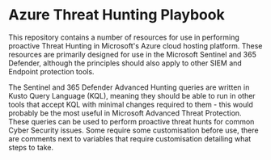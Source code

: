 # Azure Threat Hunting Playbook

This repository contains a number of resources for use in performing proactive Threat Hunting in Microsoft's Azure cloud hosting platform. These resources are primarily designed for use in the Microsoft Sentinel and 365 Defender, although the principles should also apply to other SIEM and Endpoint protection tools. 

The Sentinel and 365 Defender Advanced Hunting queries are written in Kusto Query Language (KQL), meaning they should be able to run in other tools that accept KQL with minimal changes required to them - this would probably be the most useful in Microsoft Advanced Threat Protection. These queries can be used to perform proactive threat hunts for common Cyber Security issues. Some require some customisation before use, there are comments next to variables that require customisation detailing what steps to take. 
